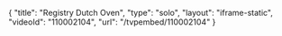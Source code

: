 {
    "title": "Registry Dutch Oven",
    "type": "solo",
    "layout": "iframe-static",
    "videoId": "110002104",
    "url": "\/tvpembed\/110002104"
}